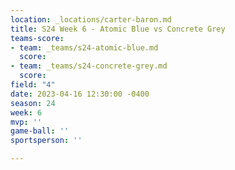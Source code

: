 ```yaml
---
location: _locations/carter-baron.md
title: S24 Week 6 - Atomic Blue vs Concrete Grey
teams-score:
- team: _teams/s24-atomic-blue.md
  score: 
- team: _teams/s24-concrete-grey.md
  score: 
field: "4"
date: 2023-04-16 12:30:00 -0400
season: 24
week: 6
mvp: ''
game-ball: ''
sportsperson: ''

---
```

